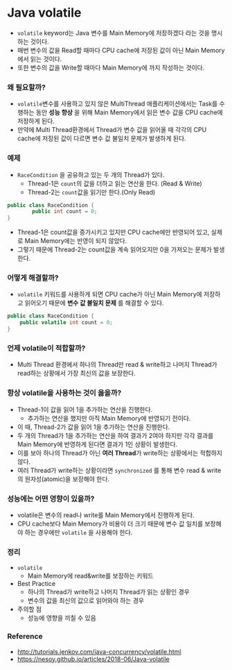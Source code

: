 # Java volatile

- `volatile` keyword는 Java 변수를 Main Memory에 저장하겠다 라는 것을 명시하는 것이다.
- 매번 변수의 값을 Read할 때마다 CPU cache에 저장된 값이 아닌 Main Memory에서 읽는 것이다.
- 또한 변수의 값을 Write할 때마다 Main Memory에 까지 작성하는 것이다.



### 왜 필요할까?

- `volatile`변수를 사용하고 있지 않은 MultiThread 애플리케이션에서는 Task를 수행하는 동안 **성능 향상** 을 위해 Main Memory에서 읽은 변수 값을 CPU cache에 저장하게 된다.
- 만약에 Multi Thread환경에서 Thread가 변수 값을 읽어올 때 각각의 CPU cache에 저장된 값이 다르면 변수 값 불일치 문제가 발생하게 된다.



### 예제

- `RaceCondition` 을 공유하고 있는 두 개의 Thread가 있다.
  - Thread-1은 `count`의 값을 더하고 읽는 연산을 한다. (Read & Write)
  - Thread-2는 `count`값을 읽기만 한다.(Only Read)

~~~java
public class RaceCondition {
		public int count = 0;
}
~~~

- Thread-1은 count값을 증가시키고 있지만 CPU cache에만 반영되어 있고, 실제로 Main Memory에는 반영이 되지 않았다. 
- 그렇기 때문에 Thread-2는 count값을 계속 읽어오지만 0을 가져오는 문제가 발생한다.



### 어떻게 해결할까?

- `volatile` 키워드를 사용하게 되면 CPU cache가 아닌 Main Memory에 저장하고 읽어오기 때문에 **변수 값 불일치 문제** 를 해결할 수 있다.

~~~java
public class RaceCondition {
    public volatile int count = 0;
}
~~~



### 언제 volatile이 적합할까?

- Multi Thread 환경에서 하나의 Thread만 read & write하고 나머지 Thread가 read하는 상황에서 가장 최신의 값을 보장한다.



### 항상 volatile을 사용하는 것이 옳을까?

- Thread-1이 값을 읽어 1을 추가하는 연산을 진행한다.
  - 추가하는 연산을 했지만 아직 Main Memory에 반영되기 전이다.
- 이 때, Thread-2가 값을 읽어 1을 추가하는 연산을 진행한다.
- 두 개의 Thread가 1을 추가하는 연산을 하여 결과가 2여야 하지만 각각 결과를 Main Memory에 반영하게 된다면 결과가 1인 상황이 발생한다.
- 이를 보아 하나의 Thread가 아닌 **여러 Thread**가 write하는 상황에서는 적합하지 않다.
- 여러 Thread가 write하는 상황이라면 `synchronized` 를 통해 변수 read & write의 원자성(atomic)을 보장해야 한다.



### 성능에는 어떤 영향이 있을까?

- volatile은 변수의 read나 write를 Main Memory에서 진행하게 된다.
- CPU cache보다 Main Memory가 비용이 더 크기 때문에 변수 값 일치를 보장해야 하는 경우에만 `volatile` 을 사용해야 한다.



### 정리

- `volatile`	
  - Main Memory에 read&write를 보장하는 키워드
- Best Practice
  - 하나의 Thread가 write하고 나머지 Thread가 읽는 상황인 경우
  - 변수의 값을 최신의 값으로 읽어와야 하는 경우
- 주의할 점
  - 성능에 영향을 끼칠 수 있음



### Reference

- http://tutorials.jenkov.com/java-concurrency/volatile.html
- https://nesoy.github.io/articles/2018-06/Java-volatile